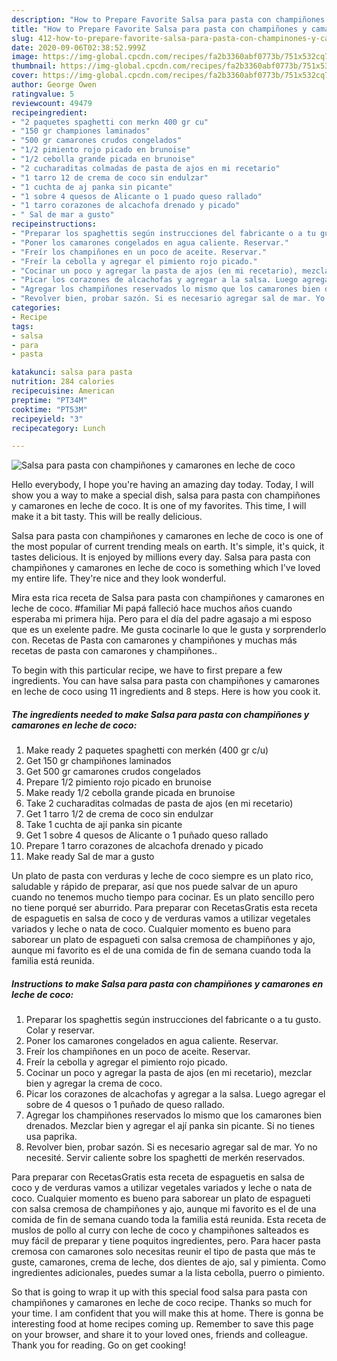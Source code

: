 ```yaml
---
description: "How to Prepare Favorite Salsa para pasta con champiñones y camarones en leche de coco"
title: "How to Prepare Favorite Salsa para pasta con champiñones y camarones en leche de coco"
slug: 412-how-to-prepare-favorite-salsa-para-pasta-con-champinones-y-camarones-en-leche-de-coco
date: 2020-09-06T02:38:52.999Z
image: https://img-global.cpcdn.com/recipes/fa2b3360abf0773b/751x532cq70/salsa-para-pasta-con-champinones-y-camarones-en-leche-de-coco-foto-principal.jpg
thumbnail: https://img-global.cpcdn.com/recipes/fa2b3360abf0773b/751x532cq70/salsa-para-pasta-con-champinones-y-camarones-en-leche-de-coco-foto-principal.jpg
cover: https://img-global.cpcdn.com/recipes/fa2b3360abf0773b/751x532cq70/salsa-para-pasta-con-champinones-y-camarones-en-leche-de-coco-foto-principal.jpg
author: George Owen
ratingvalue: 5
reviewcount: 49479
recipeingredient:
- "2 paquetes spaghetti con merkn 400 gr cu"
- "150 gr championes laminados"
- "500 gr camarones crudos congelados"
- "1/2 pimiento rojo picado en brunoise"
- "1/2 cebolla grande picada en brunoise"
- "2 cucharaditas colmadas de pasta de ajos en mi recetario"
- "1 tarro 12 de crema de coco sin endulzar"
- "1 cuchta de aj panka sin picante"
- "1 sobre 4 quesos de Alicante o 1 puado queso rallado"
- "1 tarro corazones de alcachofa drenado y picado"
- " Sal de mar a gusto"
recipeinstructions:
- "Preparar los spaghettis según instrucciones del fabricante o a tu gusto. Colar y reservar."
- "Poner los camarones congelados en agua caliente. Reservar."
- "Freír los champiñones en un poco de aceite. Reservar."
- "Freír la cebolla y agregar el pimiento rojo picado."
- "Cocinar un poco y agregar la pasta de ajos (en mi recetario), mezclar bien y agregar la crema de coco."
- "Picar los corazones de alcachofas y agregar a la salsa. Luego agregar el sobre de 4 quesos o 1 puñado de queso rallado."
- "Agregar los champiñones reservados lo mismo que los camarones bien drenados. Mezclar bien y agregar el ají panka sin picante. Si no tienes usa paprika."
- "Revolver bien, probar sazón. Si es necesario agregar sal de mar. Yo no necesité. Servir caliente sobre los spaghetti de merkén reservados."
categories:
- Recipe
tags:
- salsa
- para
- pasta

katakunci: salsa para pasta 
nutrition: 284 calories
recipecuisine: American
preptime: "PT34M"
cooktime: "PT53M"
recipeyield: "3"
recipecategory: Lunch

---
```



![Salsa para pasta con champiñones y camarones en leche de coco](https://img-global.cpcdn.com/recipes/fa2b3360abf0773b/751x532cq70/salsa-para-pasta-con-champinones-y-camarones-en-leche-de-coco-foto-principal.jpg)

Hello everybody, I hope you're having an amazing day today. Today, I will show you a way to make a special dish, salsa para pasta con champiñones y camarones en leche de coco. It is one of my favorites. This time, I will make it a bit tasty. This will be really delicious.

Salsa para pasta con champiñones y camarones en leche de coco is one of the most popular of current trending meals on earth. It's simple, it's quick, it tastes delicious. It is enjoyed by millions every day. Salsa para pasta con champiñones y camarones en leche de coco is something which I've loved my entire life. They're nice and they look wonderful.

Mira esta rica receta de Salsa para pasta con champiñones y camarones en leche de coco. #familiar Mi papá falleció hace muchos años cuando esperaba mi primera hija. Pero para el día del padre agasajo a mi esposo que es un exelente padre. Me gusta cocinarle lo que le gusta y sorprenderlo con. Recetas de Pasta con camarones y champiñones y muchas más recetas de pasta con camarones y champiñones..


To begin with this particular recipe, we have to first prepare a few ingredients. You can have salsa para pasta con champiñones y camarones en leche de coco using 11 ingredients and 8 steps. Here is how you cook it.

<!--inarticleads1-->

##### The ingredients needed to make Salsa para pasta con champiñones y camarones en leche de coco:

1. Make ready 2 paquetes spaghetti con merkén (400 gr c/u)
1. Get 150 gr champiñones laminados
1. Get 500 gr camarones crudos congelados
1. Prepare 1/2 pimiento rojo picado en brunoise
1. Make ready 1/2 cebolla grande picada en brunoise
1. Take 2 cucharaditas colmadas de pasta de ajos (en mi recetario)
1. Get 1 tarro 1/2 de crema de coco sin endulzar
1. Take 1 cuchta de ají panka sin picante
1. Get 1 sobre 4 quesos de Alicante o 1 puñado queso rallado
1. Prepare 1 tarro corazones de alcachofa drenado y picado
1. Make ready  Sal de mar a gusto


Un plato de pasta con verduras y leche de coco siempre es un plato rico, saludable y rápido de preparar, así que nos puede salvar de un apuro cuando no tenemos mucho tiempo para cocinar. Es un plato sencillo pero no tiene porqué ser aburrido. Para preparar con RecetasGratis esta receta de espaguetis en salsa de coco y de verduras vamos a utilizar vegetales variados y leche o nata de coco. Cualquier momento es bueno para saborear un plato de espagueti con salsa cremosa de champiñones y ajo, aunque mi favorito es el de una comida de fin de semana cuando toda la familia está reunida. 

<!--inarticleads2-->

##### Instructions to make Salsa para pasta con champiñones y camarones en leche de coco:

1. Preparar los spaghettis según instrucciones del fabricante o a tu gusto. Colar y reservar.
1. Poner los camarones congelados en agua caliente. Reservar.
1. Freír los champiñones en un poco de aceite. Reservar.
1. Freír la cebolla y agregar el pimiento rojo picado.
1. Cocinar un poco y agregar la pasta de ajos (en mi recetario), mezclar bien y agregar la crema de coco.
1. Picar los corazones de alcachofas y agregar a la salsa. Luego agregar el sobre de 4 quesos o 1 puñado de queso rallado.
1. Agregar los champiñones reservados lo mismo que los camarones bien drenados. Mezclar bien y agregar el ají panka sin picante. Si no tienes usa paprika.
1. Revolver bien, probar sazón. Si es necesario agregar sal de mar. Yo no necesité. Servir caliente sobre los spaghetti de merkén reservados.


Para preparar con RecetasGratis esta receta de espaguetis en salsa de coco y de verduras vamos a utilizar vegetales variados y leche o nata de coco. Cualquier momento es bueno para saborear un plato de espagueti con salsa cremosa de champiñones y ajo, aunque mi favorito es el de una comida de fin de semana cuando toda la familia está reunida. Esta receta de muslos de pollo al curry con leche de coco y champiñones salteados es muy fácil de preparar y tiene poquitos ingredientes, pero. Para hacer pasta cremosa con camarones solo necesitas reunir el tipo de pasta que más te guste, camarones, crema de leche, dos dientes de ajo, sal y pimienta. Como ingredientes adicionales, puedes sumar a la lista cebolla, puerro o pimiento. 

So that is going to wrap it up with this special food salsa para pasta con champiñones y camarones en leche de coco recipe. Thanks so much for your time. I am confident that you will make this at home. There is gonna be interesting food at home recipes coming up. Remember to save this page on your browser, and share it to your loved ones, friends and colleague. Thank you for reading. Go on get cooking!
